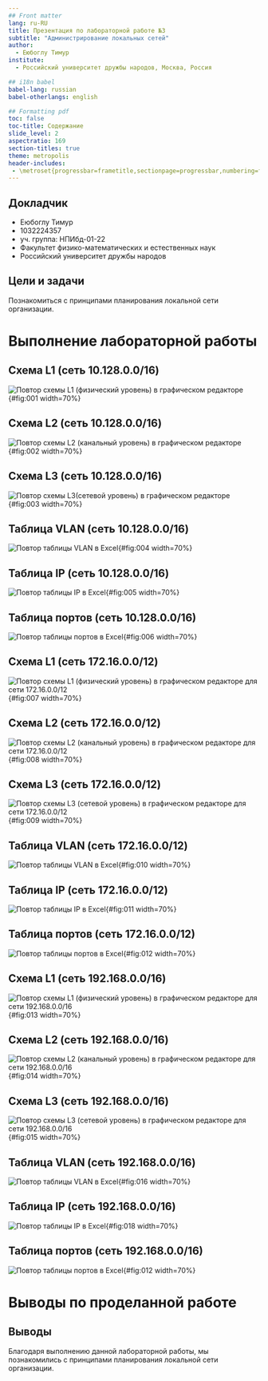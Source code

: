```yaml
---
## Front matter
lang: ru-RU
title: Презентация по лабораторной работе №3
subtitle: "Администрирование локальных сетей"
author:
  - Еюбоглу Тимур
institute:
  - Российский университет дружбы народов, Москва, Россия

## i18n babel
babel-lang: russian
babel-otherlangs: english

## Formatting pdf
toc: false
toc-title: Содержание
slide_level: 2
aspectratio: 169
section-titles: true
theme: metropolis
header-includes:
 - \metroset{progressbar=frametitle,sectionpage=progressbar,numbering=fraction}
---
```



## Докладчик

  * Еюбоглу Тимур
  * 1032224357
  * уч. группа: НПИбд-01-22
  * Факультет физико-математических и естественных наук
  * Российский университет дружбы народов

## Цели и задачи

Познакомиться с принципами планирования локальной сети организации.

# Выполнение лабораторной работы

## Схема L1 (сеть 10.128.0.0/16)

![Повтор схемы L1 (физический уровень) в графическом редакторе](image/01.png){#fig:001 width=70%}

## Схема L2 (сеть 10.128.0.0/16)

![Повтор схемы L2 (канальный уровень) в графическом редакторе](image/02.png){#fig:002 width=70%}

## Схема L3 (сеть 10.128.0.0/16)

![Повтор схемы L3(сетевой уровень) в графическом редакторе](image/03.png){#fig:003 width=70%}

## Таблица VLAN (сеть 10.128.0.0/16)

![Повтор таблицы VLAN в Excel](image/04.png){#fig:004 width=70%}

## Таблица IP (сеть 10.128.0.0/16)

![Повтор таблицы IP в Excel](image/05.png){#fig:005 width=70%}

## Таблица портов (сеть 10.128.0.0/16)

![Повтор таблицы портов в Excel](image/06.png){#fig:006 width=70%}

## Схема L1 (сеть 172.16.0.0/12)

![Повтор схемы L1 (физический уровень) в графическом редакторе для сети 172.16.0.0/12](image/01.png){#fig:007 width=70%}

## Схема L2 (сеть 172.16.0.0/12)

![Повтор схемы L2 (канальный уровень) в графическом редакторе для сети 172.16.0.0/12](image/02.png){#fig:008 width=70%}

## Схема L3 (сеть 172.16.0.0/12)

![Повтор схемы L3 (сетевой уровень) в графическом редакторе для сети 172.16.0.0/12](image/07.png){#fig:009 width=70%}

## Таблица VLAN (сеть 172.16.0.0/12)

![Повтор таблицы VLAN в Excel](image/04.png){#fig:010 width=70%}

## Таблица IP (сеть 172.16.0.0/12)

![Повтор таблицы IP в Excel](image/08.png){#fig:011 width=70%}

## Таблица портов (сеть 172.16.0.0/12)

![Повтор таблицы портов в Excel](image/06.png){#fig:012 width=70%}

## Схема L1 (сеть 192.168.0.0/16)

![Повтор схемы L1 (физический уровень) в графическом редакторе для сети 192.168.0.0/16](image/01.png){#fig:013 width=70%}

## Схема L2 (сеть 192.168.0.0/16)

![Повтор схемы L2 (канальный уровень) в графическом редакторе для сети 192.168.0.0/16](image/02.png){#fig:014 width=70%}

## Схема L3 (сеть 192.168.0.0/16)

![Повтор схемы L3 (сетевой уровень) в графическом редакторе для сети 192.168.0.0/16](image/09.png){#fig:015 width=70%}

## Таблица VLAN (сеть 192.168.0.0/16)

![Повтор таблицы VLAN в Excel](image/04.png){#fig:016 width=70%}

## Таблица IP (сеть 192.168.0.0/16)

![Повтор таблицы IP в Excel](image/10.png){#fig:018 width=70%}

## Таблица портов (сеть 192.168.0.0/16)

![Повтор таблицы портов в Excel](image/06.png){#fig:012 width=70%}

# Выводы по проделанной работе

## Выводы

Благодаря выполнению данной лабораторной работы, мы познакомились с принципами планирования локальной сети организации.
